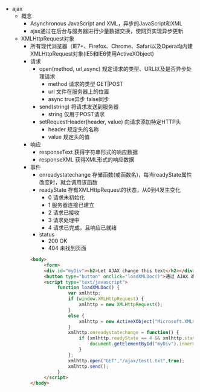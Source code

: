 - ajax
    - 概念
        - Asynchronous JavaScript and XML，异步的JavaScript和XML
        - ajax通过在后台与服务器进行少量数据交换，使网页实现异步更新
    - XMLHttpRequest对象
        - 所有现代浏览器（IE7+、Firefox、Chrome、Safari以及Opera均内建XMLHttpRequest对象(IE5和IE6使用ActiveXObject)
        - 请求
             - open(method, url,async) 规定请求的类型、URL以及是否异步处理请求
                 - method 请求的类型 GET|POST
                 - url 文件在服务器上的位置
                 - async true异步 false同步
             - send(string) 将请求发送到服务器
                - string 仅用于POST请求
             - setRequestHeader(header, value) 向请求添加特定HTTP头
                - header 规定头的名称
                - value 规定头的值
        - 响应
            - responseText 获得字符串形式的响应数据
            - responseXML 获得XML形式的响应数据
        - 事件
            - onreadystatechange 存储函数(或函数名)，每当readyState属性改变时，就会调用该函数
            - readyState 存有XMLHttpRequest的状态，从0到4发生变化
                - 0 请求未初始化
                - 1 服务器连接已建立
                - 2 请求已接收
                - 3 请求处理中
                - 4 请求已完成，且响应已就绪
            - status	
                - 200 OK
                - 404 未找到页面
            ```html
            <body>
                 <form>
                 <div id="myDiv"><h2>Let AJAX change this text</h2></div>
                 <button type="button" onclick="loadXMLDoc()">通过 AJAX 改变内容</button>
                 <script type="text/javascript">
                      function loadXMLDoc() {
                          var xmlhttp;
                          if (window.XMLHttpRequest) {
                              xmlhttp = new XMLHttpRequest();
                          }
                          else {
                              xmlhttp = new ActiveXObject("Microsoft.XMLHTTP");
                          }
                          xmlhttp.onreadystatechange = function() {
                              if (xmlhttp.readyState == 4 && xmlhttp.status == 200) {
                                  document.getElementById("myDiv").innerHTML = xmlhttp.responseText;
                              }
                          };
                          xmlhttp.open("GET","/ajax/test1.txt",true);
                          xmlhttp.send();
                      }
                 </script>
            </body>
            ```